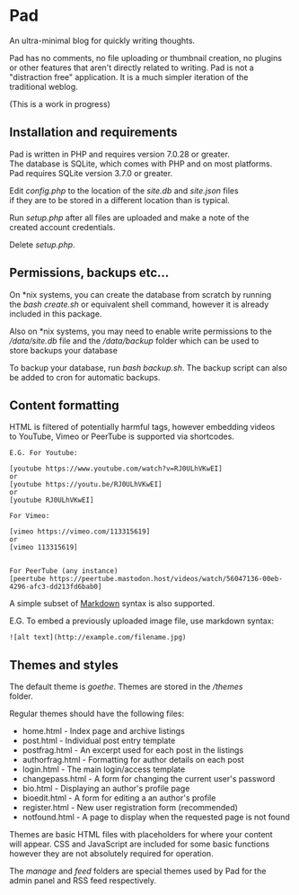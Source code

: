 # Pad
An ultra-minimal blog for quickly writing thoughts.

Pad has no comments, no file uploading or thumbnail creation, no plugins  
or other features that aren't directly related to writing. Pad is not a  
"distraction free" application. It is a much simpler iteration of the  
traditional weblog.

(This is a work in progress)

## Installation and requirements

Pad is written in PHP and requires version 7.0.28 or greater.  
The database is SQLite, which comes with PHP and on most platforms.  
Pad requires SQLite version 3.7.0 or greater.

Edit *config.php* to the location of the *site.db* and *site.json* files  
if they are to be stored in a different location than is typical.

Run *setup.php* after all files are uploaded and make a note of the  
created account credentials.

Delete *setup.php*.

## Permissions, backups etc...

On \*nix systems, you can create the database from scratch by running  
the *bash create.sh* or equivalent shell command, however it is already  
included in this package.

Also on \*nix systems, you may need to enable write permissions to the  
*/data/site.db* file and the */data/backup* folder which can be used to  
store backups your database

To backup your database, run *bash backup.sh*.  The backup script can 
also be added to cron for automatic backups.

## Content formatting

HTML is filtered of potentially harmful tags, however embedding videos  
to YouTube, Vimeo or PeerTube is supported via shortcodes.
```
E.G. For Youtube: 

[youtube https://www.youtube.com/watch?v=RJ0ULhVKwEI]
or
[youtube https://youtu.be/RJ0ULhVKwEI]
or
[youtube RJ0ULhVKwEI]

For Vimeo:

[vimeo https://vimeo.com/113315619]
or
[vimeo 113315619]


For PeerTube (any instance)
[peertube https://peertube.mastodon.host/videos/watch/56047136-00eb-4296-afc3-dd213fd6bab0]
```



A simple subset of [Markdown](https://daringfireball.net/projects/markdown/) syntax is also supported.

E.G. To embed a previously uploaded image file, use markdown syntax:
```
![alt text](http://example.com/filename.jpg)
```


## Themes and styles

The default theme is *goethe*. Themes are stored in the */themes*  
folder.

Regular themes should have the following files:  
* home.html - Index page and archive listings
* post.html - Individual post entry template
* postfrag.html - An excerpt used for each post in the listings
* authorfrag.html - Formatting for author details on each post
* login.html - The main login/access template
* changepass.html - A form for changing the current user's password
* bio.html - Displaying an author's profile page
* bioedit.html - A form for editing a an author's profile
* register.html - New user registration form (recommended)
* notfound.html - A page to display when the requested page is not found

Themes are basic HTML files with placeholders for where your content  
will appear. CSS and JavaScript are included for some basic functions  
however they are not absolutely required for operation.

The *manage* and *feed* folders are special themes used by Pad for the  
admin panel and RSS feed respectively.
